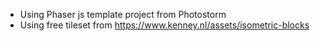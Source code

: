 - Using Phaser js template project from Photostorm
- Using free tileset from https://www.kenney.nl/assets/isometric-blocks